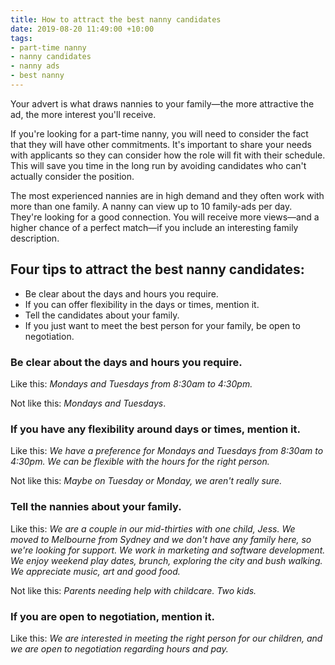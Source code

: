 ```yaml
---
title: How to attract the best nanny candidates
date: 2019-08-20 11:49:00 +10:00
tags:
- part-time nanny
- nanny candidates
- nanny ads
- best nanny
---
```


Your advert is what draws nannies to your family—the more attractive the ad, the more interest you'll receive. 


If you're looking for a part-time nanny, you will need to consider the fact that they will have other commitments. It's important to share your needs with applicants so they can consider how the role will fit with their schedule. This will save you time in the long run by avoiding candidates who can't actually consider the position.


The most experienced nannies are in high demand and they often work with more than one family. A nanny can view up to 10 family-ads per day. They're looking for a good connection. You will receive more views—and a higher chance of a perfect match—if you include an interesting family description.


## Four tips to attract the best nanny candidates: 
* Be clear about the days and hours you require.
* If you can offer flexibility in the days or times, mention it. 
* Tell the candidates about your family.
* If you just want to meet the best person for your family, be open to negotiation. 

### Be clear about the days and hours you require. 


Like this: *Mondays and Tuesdays from 8:30am to 4:30pm.*


Not like this: *Mondays and Tuesdays*.


### If you have any flexibility around days or times, mention it. 


Like this: *We have a preference for Mondays and Tuesdays from 8:30am to 4:30pm. We can be flexible with the hours for the right person.*


Not like this: *Maybe on Tuesday or Monday, we aren't really sure.*


### Tell the nannies about your family. 


Like this: *We are a couple in our mid-thirties with one child, Jess. We moved to Melbourne from Sydney and we don't have any family here, so we're looking for support. We work in marketing and software development. We enjoy weekend play dates, brunch, exploring the city and bush walking. We appreciate music, art and good food.*

Not like this: *Parents needing help with childcare. Two kids.*

### If you are open to negotiation, mention it. 

Like this: *We are interested in meeting the right person for our children, and we are open to negotiation regarding hours and pay.*
